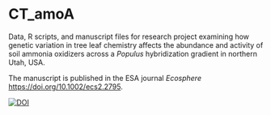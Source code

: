 # CT_amoA

Data, R scripts, and manuscript files for research project examining how genetic variation in tree leaf chemistry
affects the abundance and activity of soil ammonia oxidizers across a *Populus* hybridization gradient in northern Utah, USA. 

The manuscript is published in the ESA journal *Ecosphere* https://doi.org/10.1002/ecs2.2795.

[![DOI](https://zenodo.org/badge/152654342.svg)](https://zenodo.org/badge/latestdoi/152654342)
